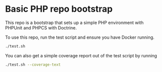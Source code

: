 # Basic PHP repo bootstrap

This repo is a bootstrap that sets up a simple PHP environment with PHPUnit and PHPCS with Doctrine.

To use this repo, run the test script and ensure you have Docker running.

```bash
./test.sh
```

You can also get a simple coverage report out of the test script by running

```bash
./test.sh --coverage-text
```

